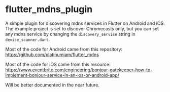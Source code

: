 # flutter_mdns_plugin

A simple plugin for discovering mdns services in Flutter on Android and iOS. The example project is set to discover Chromecasts only, but you can set any mdns service by changing the `discovery_service` string in `device_scanner.dart`.

Most of the code for Android came from this repository:
https://github.com/platinumjam/flutter_mdns

Most of the code for iOS came from this resource:
https://www.eventbrite.com/engineering/bonjour-gatekeeper-how-to-implement-bonjour-service-in-an-ios-or-android-app/

Will be better documented in the near future.
